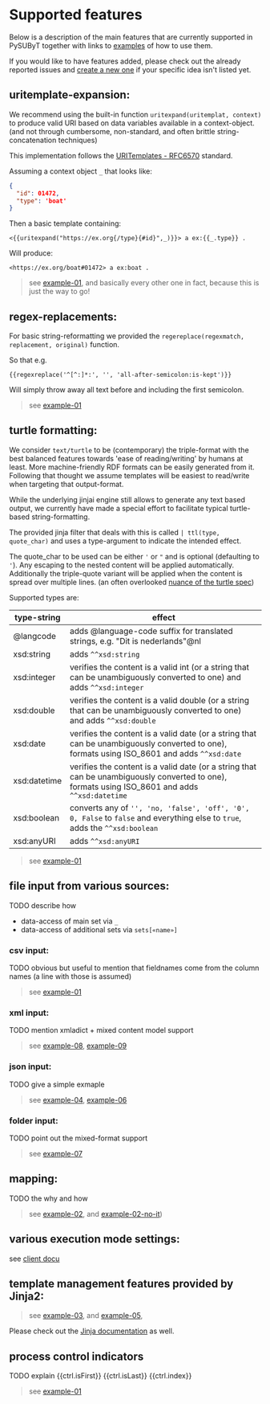 # Supported features

Below is a description of the main features that are currently supported in PySUByT together with links to [examples](./examples.md) of how to use them.

If you would like to have features added, please check out the already reported issues and [create a new one](https://github.com/vliz-be-opsci/pysubyt/issues/new) if your specific idea isn't listed yet.

## uritemplate-expansion:

We recommend using the built-in function `uritexpand(uritemplat, context)` to produce valid URI based on data variables available in a context-object. (and not through cumbersome, non-standard, and often brittle string-concatenation techniques)

This implementation follows the [URITemplates - RFC6570]() standard.

Assuming a context object `_` that looks like:
```json
{
  "id": 01472,
  "type": 'boat'
}
```

Then a basic template containing:
```jinja
<{{uritexpand("https://ex.org{/type}{#id}",_)}}> a ex:{{_.type}} .
```

Will produce:
```turtle
<https://ex.org/boat#01472> a ex:boat .
```

> see [example-01](./examples.md#01-basic), and basically every other one in fact, because this is just the way to go!


## regex-replacements:

For basic string-reformatting we provided the `regereplace(regexmatch, replacement, original)` function.

So that e.g.
```jinja
{{regexreplace('^[^:]*:', '', 'all-after-semicolon:is-kept')}}
```

Will simply throw away all text before and including the first semicolon.

> see [example-01](./examples.md#01-basic)

## turtle formatting:

We consider `text/turtle` to be (contemporary) the triple-format with the best balanced features towards 'ease of reading/writing' by humans at least.  More machine-friendly RDF formats can be easily generated from it.  Following that thought we assume templates will be easiest to read/write when targeting that output-format.

While the underlying jinjai engine still allows to generate any text based output, we currently have made a special effort to facilitate typical turtle-based string-formatting.

The provided jinja filter that deals with this is called `| ttl(type, quote_char)` and uses a type-argument to indicate the intended effect.

The quote_char to be used can be either `'` or `"` and is optional (defaulting to `'`).  Any escaping to the nested content will be applied automatically.  Additionally the triple-quote variant will be applied when the content is spread over multiple lines. (an often overlooked [nuance of the turtle spec](https://www.w3.org/TR/turtle/#h4_turtle-literals))

Supported types are:

| type-string | effect     |
|-------------|------------|
| @langcode   | adds @language-code suffix for translated strings, e.g. "Dit is nederlands"@nl
| xsd:string  | adds `^^xsd:string`
| xsd:integer | verifies the content is a valid int (or a string that can be unambiguously converted to one) and adds `^^xsd:integer`
| xsd:double   | verifies the content is a valid double (or a string that can be unambiguously converted to one) and adds `^^xsd:double`
| xsd:date   | verifies the content is a valid date (or a string that can be unambiguously converted to one), formats using ISO_8601 and adds `^^xsd:date`
| xsd:datetime   | verifies the content is a valid date (or a string that can be unambiguously converted to one), formats using ISO_8601 and adds `^^xsd:datetime`
| xsd:boolean | converts any of `'', 'no, 'false', 'off', '0', 0, False` to `false` and everything else to `true`, adds the `^^xsd:boolean`
| xsd:anyURI | adds `^^xsd:anyURI`

> see [example-01](./examples.md#01-basic)

## file input from various sources:

TODO describe how
* data-access of main set via `_`
* data-access of additional sets via `sets[«name»]`

### csv input:

TODO obvious but useful to mention that fieldnames come from the column names (a line with those is assumed)

> see [example-01](./examples.md#01-basic)

### xml input:

TODO mention xmladict + mixed content model support

> see [example-08](./examples.md#08-singlexml_no-it), [example-09](./examples.md#09-mixedxml_no-it)

### json input:

TODO give a simple exmaple

> see [example-04](./example.md#04-json-team_no-it), [example-06](./examples.md#06-singlejson_no-it)    

### folder input:

TODO point out the mixed-format support

> see [example-07](./examples.md#07-folderinput_no-it)

## mapping:

TODO the why and how

> see [example-02](./examples.md#02-collection), and [example-02-no-it](./examples.md#02-collection_no-it))

## various execution mode settings:
see [client docu](./cli.md)                

## template management features provided by Jinja2:  
> see [example-03](./examples.md#03-demo-j2_no-it), and [example-05](./examples.md#05-jsonify_no-it.json),

Please check out the [Jinja documentation](https://jinja.palletsprojects.com/en/3.0.x/) as well.

## process control indicators

TODO explain {{ctrl.isFirst}} {{ctrl.isLast}} {{ctrl.index}}

> see [example-01](./examples.md#01-basic)
